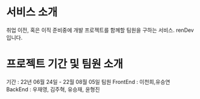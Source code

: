 # 서비스 소개
취업 이전, 혹은 이직 준비중에 개발 프로젝트를 함께할 팀원을 구하는 서비스. renDev 입니다.

# 프로젝트 기간 및 팀원 소개

기간 : 22년 06월 24일 - 22월 08월 05일 
팀원
FrontEnd : 이천희,유승연 <br/>
BackEnd : 우재영, 김주혁, 유승재, 윤형진
